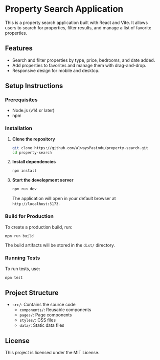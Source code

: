 # Property Search Application

This is a property search application built with React and Vite. It allows users to search for properties, filter results, and manage a list of favorite properties.

## Features
- Search and filter properties by type, price, bedrooms, and date added.
- Add properties to favorites and manage them with drag-and-drop.
- Responsive design for mobile and desktop.

## Setup Instructions

### Prerequisites
- Node.js (v14 or later)
- npm

### Installation

1. **Clone the repository**
   ```bash
   git clone https://github.com/alwaysPasindu/property-search.git
   cd property-search
   ```

2. **Install dependencies**
   ```bash
   npm install
   ```

3. **Start the development server**
   ```bash
   npm run dev
   ```
   The application will open in your default browser at `http://localhost:5173`.

### Build for Production

To create a production build, run:
```bash
npm run build
```
The build artifacts will be stored in the `dist/` directory.

### Running Tests

To run tests, use:
```bash
npm test
```

## Project Structure
- `src/`: Contains the source code
  - `components/`: Reusable components
  - `pages/`: Page components
  - `styles/`: CSS files
  - `data/`: Static data files

## License
This project is licensed under the MIT License.
